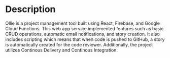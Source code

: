 # Description
Ollie is a project management tool built using React, Firebase, and Google Cloud Functions. This web app service implemented features such as basic CRUD operations, automatic email notifications, and story creation. It also includes scripting which means that when code is pushed to GitHub, a story is automatically created for the code reviewer. Additionally, the project utilizes Continous Delivery and Continous Integration.

